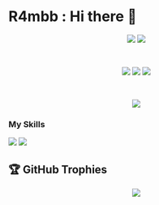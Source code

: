 # **R4mbb** : Hi there 👋

<p align="center">
  <img src="https://github-readme-stats.vercel.app/api?username=R4mbb&show_icons=true&theme=neon" />
  <img src="https://github-readme-stats.vercel.app/api/top-langs/?username=R4mbb&layout=compact&theme=neon" />
</p>
<br>

<p align="center">
  <img src="https://img.shields.io/badge/C-ff691f?style=for-the-badge&logo=c&logoColor=white"/>
  <img src="https://img.shields.io/badge/Python-3776AB?style=for-the-badge&logo=python&logoColor=white"/>
  <img src="https://img.shields.io/badge/Linux-000000?style=for-the-badge&logo=linux&logoColor=white"/>
</p>
<br>

<p align="center">
<!-- ☆NEW☆ cute visit counter -->
  <img src="https://count.getloli.com/@githubR4mbb?name=githubR4mbb&theme=rule34&padding=7&offset=0&align=top&scale=1&pixelated=1&darkmode=auto">
</p>


### My Skills

<a href="" target="_blank"><img src="https://img.shields.io/badge/Python-A100FF?style=flat&logo=accenture&logoColor=FFFFFF"/></a> 
<a href="" target="_blank"><img src="https://img.shields.io/badge/Linux-FF9E0F?style=flat&logo=accenture&logoColor=FFFFFF"/></a> 




## 🏆 GitHub Trophies

<p align="center">
  <img src="https://github-profile-trophy.vercel.app/?username=R4mbb&theme=darkhub&margin-w=15&no-frame=true" />
</p>
